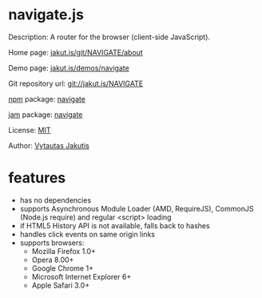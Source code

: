 # navigate.js

Description: A router for the browser (client-side JavaScript).

Home page: [jakut.is/git/NAVIGATE/about](https://jakut.is/git/NAVIGATE/about/)

Demo page: [jakut.is/demos/navigate](https://jakut.is/demos/navigate/)

Git repository url: [git://jakut.is/NAVIGATE](git://jakut.is/NAVIGATE)

[npm](https://npmjs.org) package: [navigate](https://npmjs.org/package/navigate)

[jam](http://jamjs.org) package: [navigate](http://jamjs.org/packages/#/details/navigate)

License: [MIT](https://jakut.is/git/NAVIGATE/plain/LICENSE)

Author: [Vytautas Jakutis](https://jakut.is)

# features

* has no dependencies
* supports Asynchronous Module Loader (AMD, RequireJS), CommonJS (Node.js require) and regular &lt;script&gt; loading
* if HTML5 History API is not available, falls back to hashes
* handles click events on same origin links
* supports browsers:
  - Mozilla Firefox 1.0+
  - Opera 8.00+
  - Google Chrome 1+
  - Microsoft Internet Explorer 6+
  - Apple Safari 3.0+
